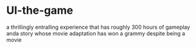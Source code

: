 # UI-the-game
a thrillingly entralling experience that has roughly 300 hours of gameplay anda story whose movie adaptation has won a grammy despite being a movie
